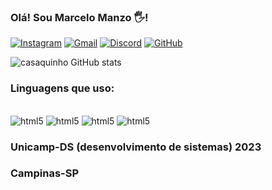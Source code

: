 ### Olá! Sou Marcelo Manzo 🖐️! 

[![Instagram](https://img.shields.io/badge/Instagram-E4405F?style=for-the-badge&logo=instagram&logoColor=white)](https://www.instagram.com/manzo.celo/) 
[![Gmail](	https://img.shields.io/badge/Gmail-D14836?style=for-the-badge&logo=gmail&logoColor=white)](marcelohmanzo@gmail.com)
[![Discord](https://img.shields.io/badge/Discord-7289DA?style=for-the-badge&logo=discord&logoColor=white)](https://discord.com/channels/@325326557633708034)
[![GitHub](	https://img.shields.io/badge/GitHub-100000?style=for-the-badge&logo=github&logoColor=white)](https://github.com/Casaquinho)

![casaquinho GitHub stats](https://github-readme-stats.vercel.app/api?username=Casaquinho&show_icons=true&theme=radical)

### Linguagens que uso: 
<div style="display:inline-block"><br/>
    <img alt="html5" src="https://img.shields.io/badge/JavaScript-F7DF1E?style=for-the-badge&logo=javascript&logoColor=black">
    <img alt="html5" src="https://img.shields.io/badge/Python-3776AB?style=for-the-badge&logo=python&logoColor=white">
    <img alt="html5" src="https://img.shields.io/badge/HTML-239120?style=for-the-badge&logo=html5&logoColor=white">
    <img alt="html5" src="https://img.shields.io/badge/CSS-239120?&style=for-the-badge&logo=css3&logoColor=white">

</div><br/>

### Unicamp-DS (desenvolvimento de sistemas) 2023
### Campinas-SP
